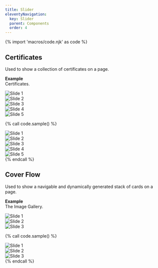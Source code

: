 ```yaml
---
title: Slider
eleventyNavigation:
  key: Slider
  parent: Components
  order: 4
---
```


{% import 'macros/code.njk' as code %}

## Certificates

Used to show a collection of certificates on a page.

**Example**  
Certificates.

<div class="doc-example">
  <div class="custom-slider">
    <div class="custom-slider__container">
      <div class="custom-slider__slide">
        <img 
          src="/assets/images/certificates/certificate-of-completion-for-complete-python-developer-in-2020-zero-to-mastery.jpg" 
          alt="Slide 1"
          class="custom-slider__image"
          loading="lazy"
        >
      </div>
      <div class="custom-slider__slide">
        <img 
          src="/assets/images/certificates/certificate-of-completion-for-complete-web-developer-in-2020-zero-to-mastery.jpg" 
          alt="Slide 2"
          class="custom-slider__image"
          loading="lazy"
        >
      </div>
      <div class="custom-slider__slide">
        <img 
          src="/assets/images/certificates/certificate-of-completion-for-future-of-a-i-how-to-use-chatgpt.jpg" 
          alt="Slide 3"
          class="custom-slider__image"
          loading="lazy"
        >
      </div>
      <div class="custom-slider__slide">
        <img 
          src="/assets/images/certificates/chatgpt-large-language-models-llms-a-practical-guide.jpg" 
          alt="Slide 4"
          class="custom-slider__image"
          loading="lazy"
        >
      </div>
      <div class="custom-slider__slide">
        <img 
          src="/assets/images/certificates/the-complete-career-toolkit.jpg" 
          alt="Slide 5"
          class="custom-slider__image"
          loading="lazy"
        >
      </div>
    </div>
  </div>

{% call code.sample() %}
<div class="custom-slider">
  <div class="custom-slider__container">
    <div class="custom-slider__slide">
      <img 
        src="/assets/images/certificates/certificate-of-completion-for-complete-python-developer-in-2020-zero-to-mastery.jpg" 
        alt="Slide 1"
        class="custom-slider__image"
        loading="lazy"
      >
    </div>
    <div class="custom-slider__slide">
      <img 
        src="/assets/images/certificates/certificate-of-completion-for-complete-web-developer-in-2020-zero-to-mastery.jpg" 
        alt="Slide 2"
        class="custom-slider__image"
        loading="lazy"
      >
    </div>
    <div class="custom-slider__slide">
      <img 
        src="/assets/images/certificates/certificate-of-completion-for-future-of-a-i-how-to-use-chatgpt.jpg" 
        alt="Slide 3"
        class="custom-slider__image"
        loading="lazy"
      >
    </div>
    <div class="custom-slider__slide">
      <img 
        src="/assets/images/certificates/chatgpt-large-language-models-llms-a-practical-guide.jpg" 
        alt="Slide 4"
        class="custom-slider__image"
        loading="lazy"
      >
    </div>
    <div class="custom-slider__slide">
      <img 
        src="/assets/images/certificates/the-complete-career-toolkit.jpg" 
        alt="Slide 5"
        class="custom-slider__image"
        loading="lazy"
      >
    </div>
  </div>
</div>
{% endcall %}

## Cover Flow

Used to show a navigable and dynamically generated stack of cards on a page.

**Example**  
The Image Gallery.

<div class="doc-example">
<div class="custom-slider">
  <div class="custom-slider__container">
    <div class="custom-slider__slide">
    <img 
        src="/assets/images/screens/argyll-lg.jpeg" 
        alt="Slide 1"
        class="custom-slider__image"
        loading="lazy"
    >
    </div>
    <div class="custom-slider__slide">
    <img 
        src="/assets/images/screens/bridle-lg.jpeg" 
        alt="Slide 2"
        class="custom-slider__image"
        loading="lazy"
    >
    </div>
    <div class="custom-slider__slide">
    <img 
        src="/assets/images/screens/newcastle-lg.jpeg" 
        alt="Slide 3"
        class="custom-slider__image"
        loading="lazy"
    >
    </div>
  </div>
</div>
</div>

{% call code.sample() %}
<div class="custom-slider">
  <div class="custom-slider__container">
    <div class="custom-slider__slide">
    <img 
        src="/assets/images/screens/argyll-lg.jpeg" 
        alt="Slide 1"
        class="custom-slider__image"
        loading="lazy"
    >
    </div>
    <div class="custom-slider__slide">
    <img 
        src="/assets/images/screens/bridle-lg.jpeg" 
        alt="Slide 2"
        class="custom-slider__image"
        loading="lazy"
    >
    </div>
    <div class="custom-slider__slide">
    <img 
        src="/assets/images/screens/newcastle-lg.jpeg" 
        alt="Slide 3"
        class="custom-slider__image"
        loading="lazy"
    >
    </div>
</div>
{% endcall %}